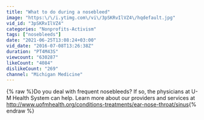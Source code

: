 ```yaml
---
title: "What to do during a nosebleed"
image: "https:\/\/i.ytimg.com\/vi\/3pSKRvIlVZ4\/hqdefault.jpg"
vid_id: "3pSKRvIlVZ4"
categories: "Nonprofits-Activism"
tags: ["nosebleeds"]
date: "2021-06-25T13:08:24+03:00"
vid_date: "2016-07-08T13:26:38Z"
duration: "PT4M43S"
viewcount: "630287"
likeCount: "4084"
dislikeCount: "269"
channel: "Michigan Medicine"
---
```

{% raw %}Do you deal with frequent nosebleeds?  If so, the physicians at U-M Health System can help.  Learn more about our providers and services at <a rel="nofollow" target="blank" href="http://www.uofmhealth.org/conditions-treatments/ear-nose-throat/sinus">http://www.uofmhealth.org/conditions-treatments/ear-nose-throat/sinus</a>{% endraw %}
